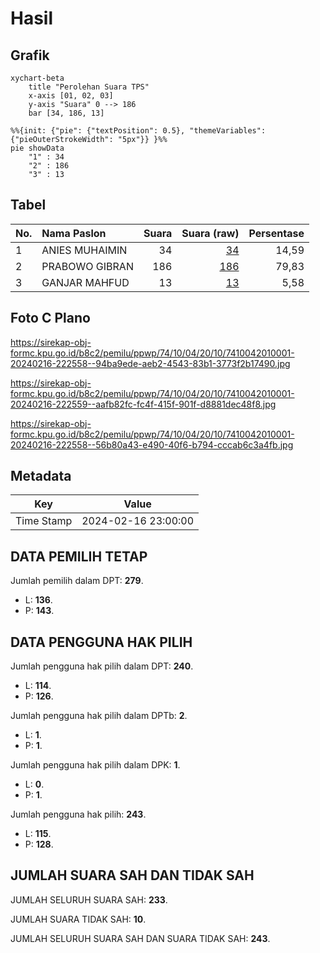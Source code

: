 # Hasil

## Grafik

```mermaid
xychart-beta
    title "Perolehan Suara TPS"
    x-axis [01, 02, 03]
    y-axis "Suara" 0 --> 186
    bar [34, 186, 13]
```

```mermaid
%%{init: {"pie": {"textPosition": 0.5}, "themeVariables": {"pieOuterStrokeWidth": "5px"}} }%%
pie showData
    "1" : 34
    "2" : 186
    "3" : 13
```

## Tabel

| No. | Nama Paslon    | Suara | Suara (raw) | Persentase |
|:--- |:-------------- | -----:| -----------:| ----------:|
| 1   | ANIES MUHAIMIN | 34    | [34][p-1]   | 14,59      |
| 2   | PRABOWO GIBRAN | 186   | [186][p-2]  | 79,83      |
| 3   | GANJAR MAHFUD  | 13    | [13][p-3]   | 5,58       |


[p-1]: https://github.com/gigit-pemilu/pemilu-2024-74-sulawesi-tenggara/blob/main/pilpres/hitung-suara/sub/74-sulawesi-tenggara/sub/10-buton-utara/sub/04-kulisusu-barat/sub/2010-lambale/sub/001-tps/sub/paslon-1.txt
[p-2]: https://github.com/gigit-pemilu/pemilu-2024-74-sulawesi-tenggara/blob/main/pilpres/hitung-suara/sub/74-sulawesi-tenggara/sub/10-buton-utara/sub/04-kulisusu-barat/sub/2010-lambale/sub/001-tps/sub/paslon-2.txt
[p-3]: https://github.com/gigit-pemilu/pemilu-2024-74-sulawesi-tenggara/blob/main/pilpres/hitung-suara/sub/74-sulawesi-tenggara/sub/10-buton-utara/sub/04-kulisusu-barat/sub/2010-lambale/sub/001-tps/sub/paslon-3.txt

## Foto C Plano

https://sirekap-obj-formc.kpu.go.id/b8c2/pemilu/ppwp/74/10/04/20/10/7410042010001-20240216-222558--94ba9ede-aeb2-4543-83b1-3773f2b17490.jpg

https://sirekap-obj-formc.kpu.go.id/b8c2/pemilu/ppwp/74/10/04/20/10/7410042010001-20240216-222559--aafb82fc-fc4f-415f-901f-d8881dec48f8.jpg

https://sirekap-obj-formc.kpu.go.id/b8c2/pemilu/ppwp/74/10/04/20/10/7410042010001-20240216-222558--56b80a43-e490-40f6-b794-cccab6c3a4fb.jpg


## Metadata

| Key        | Value               |
| ---------- | ------------------- |
| Time Stamp | 2024-02-16 23:00:00 |


## DATA PEMILIH TETAP

Jumlah pemilih dalam DPT: **279**.
 * L: **136**.
 * P: **143**.

## DATA PENGGUNA HAK PILIH

Jumlah pengguna hak pilih dalam DPT: **240**.
 * L: **114**.
 * P: **126**.

Jumlah pengguna hak pilih dalam DPTb: **2**.
 * L: **1**.
 * P: **1**.

Jumlah pengguna hak pilih dalam DPK: **1**.
 * L: **0**.
 * P: **1**.

Jumlah pengguna hak pilih: **243**.
 * L: **115**.
 * P: **128**.

## JUMLAH SUARA SAH DAN TIDAK SAH

JUMLAH SELURUH SUARA SAH: **233**.

JUMLAH SUARA TIDAK SAH: **10**.

JUMLAH SELURUH SUARA SAH DAN SUARA TIDAK SAH: **243**.


